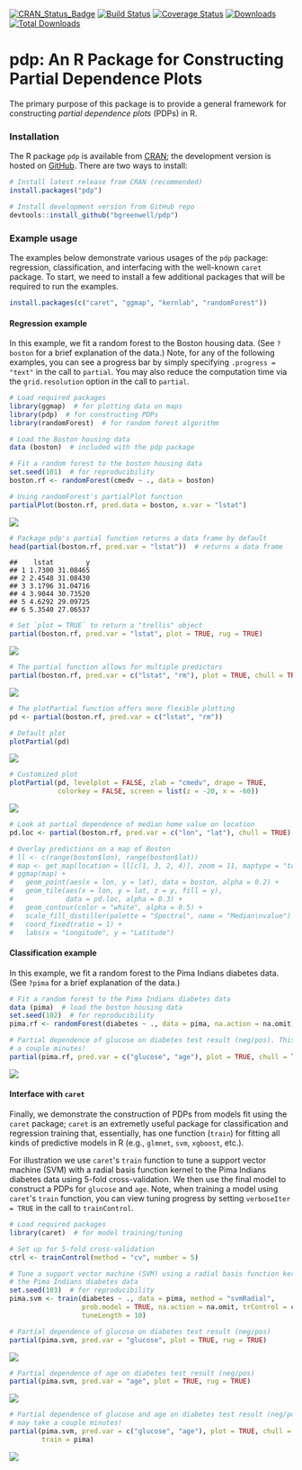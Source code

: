 [![CRAN\_Status\_Badge](http://www.r-pkg.org/badges/version/pdp)](https://cran.r-project.org/package=pdp)
[![Build Status](https://travis-ci.org/bgreenwell/pdp.svg?branch=master)](https://travis-ci.org/bgreenwell/pdp)
[![Coverage Status](https://img.shields.io/codecov/c/github/bgreenwell/pdp.svg)](https://codecov.io/github/bgreenwell/pdp?branch=master)
[![Downloads](http://cranlogs.r-pkg.org/badges/pdp)](http://cranlogs.r-pkg.org/badges/pdp)
[![Total Downloads](http://cranlogs.r-pkg.org/badges/grand-total/pdp)](http://cranlogs.r-pkg.org/badges/grand-total/pdp)

pdp: An R Package for Constructing Partial Dependence Plots
================

The primary purpose of this package is to provide a general framework for constructing _partial dependence plots_ (PDPs) in R.


### Installation

The R package `pdp` is available from [CRAN](https://cran.r-project.org/package=pdp); the development version is hosted on [GitHub](https://github.com/bgreenwell/pdp). There are two ways to install:

```r
# Install latest release from CRAN (recommended)
install.packages("pdp")

# Install development version from GitHub repo
devtools::install_github("bgreenwell/pdp")
```


### Example usage

The examples below demonstrate various usages of the `pdp` package: regression, classification, and interfacing with the well-known `caret` package. To start, we need to install a few additional packages that will be required to run the examples.

```r
install.packages(c("caret", "ggmap", "kernlab", "randomForest"))
```


#### Regression example

In this example, we fit a random forest to the Boston housing data. (See `?boston` for a brief explanation of the data.) Note, for any of the following examples, you can see a progress bar by simply specifying `.progress = "text"` in the call to `partial`. You may also reduce the computation time via the `grid.resolution` option in the call to `partial`.

```r
# Load required packages
library(ggmap)  # for plotting data on maps
library(pdp)  # for constructing PDPs
library(randomForest)  # for random forest algorithm

# Load the Boston housing data
data (boston)  # included with the pdp package

# Fit a random forest to the boston housing data
set.seed(101)  # for reproducibility
boston.rf <- randomForest(cmedv ~ ., data = boston)

# Using randomForest's partialPlot function
partialPlot(boston.rf, pred.data = boston, x.var = "lstat")
```

![](README_files/figure-html/unnamed-chunk-3-1.png)<!-- -->

```r
# Package pdp's partial function returns a data frame by default
head(partial(boston.rf, pred.var = "lstat"))  # returns a data frame
```

```
##    lstat        y
## 1 1.7300 31.08465
## 2 2.4548 31.08430
## 3 3.1796 31.04716
## 4 3.9044 30.73520
## 5 4.6292 29.09725
## 6 5.3540 27.06537
```

```r
# Set `plot = TRUE` to return a "trellis" object
partial(boston.rf, pred.var = "lstat", plot = TRUE, rug = TRUE)
```

![](README_files/figure-html/unnamed-chunk-3-2.png)<!-- -->

```r
# The partial function allows for multiple predictors
partial(boston.rf, pred.var = c("lstat", "rm"), plot = TRUE, chull = TRUE)
```

![](README_files/figure-html/unnamed-chunk-3-3.png)<!-- -->

```r
# The plotPartial function offers more flexible plotting
pd <- partial(boston.rf, pred.var = c("lstat", "rm"))

# Default plot
plotPartial(pd)
```

![](README_files/figure-html/unnamed-chunk-3-4.png)<!-- -->

```r
# Customized plot
plotPartial(pd, levelplot = FALSE, zlab = "cmedv", drape = TRUE,
            colorkey = FALSE, screen = list(z = -20, x = -60))
```

![](README_files/figure-html/unnamed-chunk-3-5.png)<!-- -->

```r
# Look at partial dependence of median home value on location
pd.loc <- partial(boston.rf, pred.var = c("lon", "lat"), chull = TRUE)

# Overlay predictions on a map of Boston
# ll <- c(range(boston$lon), range(boston$lat))
# map <- get_map(location = ll[c(1, 3, 2, 4)], zoom = 11, maptype = "toner-lite")
# ggmap(map) + 
#   geom_point(aes(x = lon, y = lat), data = boston, alpha = 0.2) +
#   geom_tile(aes(x = lon, y = lat, z = y, fill = y), 
#             data = pd.loc, alpha = 0.3) +
#   geom_contour(color = "white", alpha = 0.5) +
#   scale_fill_distiller(palette = "Spectral", name = "Median\nvalue") +
#   coord_fixed(ratio = 1) +
#   labs(x = "Longitude", y = "Latitude")
```


#### Classification example 

In this example, we fit a random forest to the Pima Indians diabetes data. (See `?pima` for a brief explanation of the data.)

```r
# Fit a random forest to the Pima Indians diabetes data
data (pima)  # load the boston housing data
set.seed(102)  # for reproducibility
pima.rf <- randomForest(diabetes ~ ., data = pima, na.action = na.omit)

# Partial dependence of glucose on diabetes test result (neg/pos). This may take
# a couple minutes!
partial(pima.rf, pred.var = c("glucose", "age"), plot = TRUE, chull = TRUE)
```

![](README_files/figure-html/unnamed-chunk-4-1.png)<!-- -->


#### Interface with `caret`

Finally, we demonstrate the construction of PDPs from models fit using the `caret` package; `caret` is an extremetly useful package for classification and regression training that, essentially, has one function (`train`) for fitting all kinds of predictive models in R (e.g., `glmnet`, `svm`, `xgboost`, etc.). 

For illustration we use `caret`'s `train` function to tune a support vector machine (SVM) with a radial basis function kernel to the Pima Indians diabetes data using 5-fold cross-validation. We then use the final model to construct a PDPs for `glucose` and `age`. Note, when training a model using `caret`'s `train` function, you can view tuning progress by setting `verboseIter = TRUE` in the call to `trainControl`.

```r
# Load required packages
library(caret)  # for model training/tuning

# Set up for 5-fold cross-validation
ctrl <- trainControl(method = "cv", number = 5)

# Tune a support vector machine (SVM) using a radial basis function kerel to
# the Pima Indians diabetes data
set.seed(103)  # for reproducibility
pima.svm <- train(diabetes ~ ., data = pima, method = "svmRadial",
                  prob.model = TRUE, na.action = na.omit, trControl = ctrl,
                  tuneLength = 10)

# Partial dependence of glucose on diabetes test result (neg/pos)
partial(pima.svm, pred.var = "glucose", plot = TRUE, rug = TRUE)
```

![](README_files/figure-html/unnamed-chunk-5-1.png)<!-- -->

```r
# Partial dependence of age on diabetes test result (neg/pos)
partial(pima.svm, pred.var = "age", plot = TRUE, rug = TRUE)
```

![](README_files/figure-html/unnamed-chunk-5-2.png)<!-- -->

```r
# Partial dependence of glucose and age on diabetes test result (neg/pos). This
# may take a couple minutes!
partial(pima.svm, pred.var = c("glucose", "age"), plot = TRUE, chull = TRUE,
        train = pima)
```

![](README_files/figure-html/unnamed-chunk-5-3.png)<!-- -->
